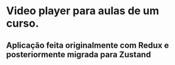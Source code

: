 # Video player para aulas de um curso.
## Aplicação feita originalmente com Redux e posteriormente migrada para Zustand
